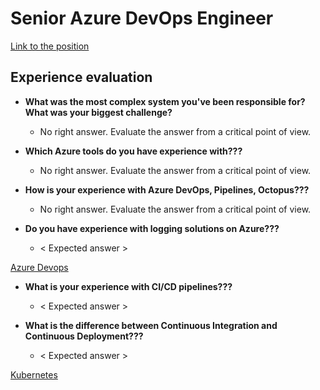 # Senior Azure DevOps Engineer

[Link to the position](https://jobs.lever.co/codelitt/3b6c18f1-1fb6-4663-9e4a-0350967c11d9)

## Experience evaluation

* **What was the most complex system you've been responsible for? What was your biggest challenge?**
    * No right answer. Evaluate the answer from a critical point of view.

* **Which Azure tools do you have experience with???**
    * No right answer. Evaluate the answer from a critical point of view.

* **How is your experience with Azure DevOps, Pipelines, Octopus???**
    * No right answer. Evaluate the answer from a critical point of view.

* **Do you have experience with logging solutions on Azure???**
    * < Expected answer >

[Azure Devops](https://github.com/codelittinc/engineering-hiring/blob/master/questions/technologies/azure%20devops.md)

* **What is your experience with CI/CD pipelines???**
    * < Expected answer >

* **What is the difference between Continuous Integration and Continuous Deployment???**
    * < Expected answer >

[Kubernetes](https://github.com/codelittinc/engineering-hiring/blob/master/questions/technologies/kubernetes.md)



